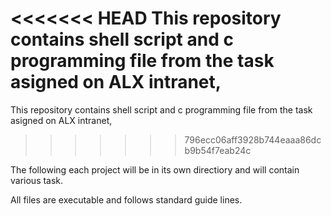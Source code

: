 <<<<<<< HEAD
This repository contains shell script and c programming file from the task asigned on ALX intranet, 
=======
This repository contains shell script and c programming file from the task asigned on ALX intranet,
>>>>>>> 796ecc06aff3928b744eaaa86dcb9b54f7eab24c

The following each project will be in its own directiory and will contain various task.

All files are executable and follows standard guide lines.
